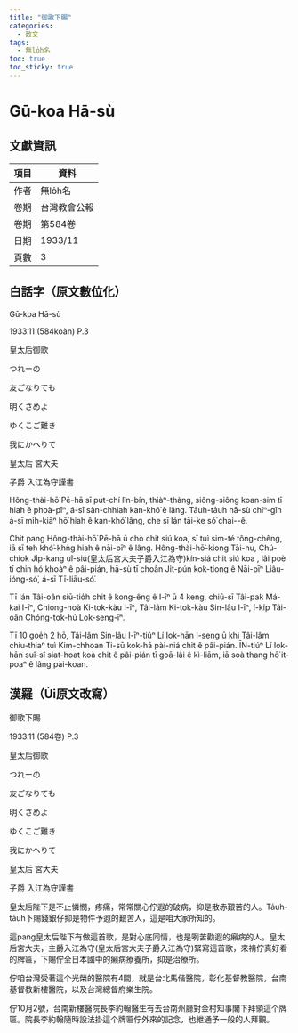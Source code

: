 ```yaml
---
title: "御歌下賜"
categories:
  - 散文
tags:
  - 無lo̍h名
toc: true
toc_sticky: true
---
```


# Gū-koa Hā-sù

## 文獻資訊

| 項目 | 資料 |
|---|---|
| 作者 | 無lo̍h名 |
| 卷期 | 台灣教會公報 |
| 卷期 | 第584卷 |
| 日期 | 1933/11 |
| 頁數 | 3 |

## 白話字（原文數位化）

Gū-koa Hā-sù

1933.11 (584koàn) P.3

皇太后御歌

つれーの

友ごなりても

明くさめよ

ゆくこご難き

我にかへりて

皇太后 宮大夫

子爵 入江為守謹書

Hông-thài-hō͘ Pē-hā sī put-chí lîn-bín, thiàⁿ-thàng, siông-siông koan-sim tī hiah ê phoà-pīⁿ, á-sī sàn-chhiah kan-khó͘ ê lâng. Ta̍uh-ta̍uh hā-sù chîⁿ-gîn á-sī mi̍h-kiāⁿ hō͘ hiah ê kan-khó͘ lâng, che sī lán tāi-ke só͘ chai--ê.

Chit pang Hông-thài-hō͘ Pē-hā ū chò chit siú koa, sī tuì sim-té tông-chêng, iā sī teh khó͘-khǹg hiah ê nāi-pīⁿ ê lâng. Hông-thài-hō͘-kiong Tāi-hu, Chú-chiok Ji̍p-kang uî-siú(皇太后宮大夫子爵入江為守)kín-siá chit siú koa , lâi poè tī chin hó khoàⁿ ê pâi-pián, hā-sù tī choân Ji̍t-pún kok-tiong ê Nāi-pīⁿ Liâu-ióng-só͘, á-sī Tī-liāu-só͘.

Tī lán Tâi-oân siū-tio̍h chit ê kong-êng ê I-īⁿ ū 4 keng, chiū-sī Tâi-pak Má-kai I-īⁿ, Chiong-hoà Ki-tok-kàu I-īⁿ, Tâi-lâm Ki-tok-kàu Sin-lâu I-īⁿ, í-ki̍p Tâi-oân Chóng-tok-hú Lok-seng-īⁿ.

Tī 10 goe̍h 2 hō, Tâi-lâm Sin-lâu I-īⁿ-tiúⁿ Lí Iok-hān I-seng ū khì Tâi-lâm chiu-thiaⁿ tuì Kim-chhoan Ti-sū kok-hā pài-niá chit ê pâi-pián. ĪN-tiúⁿ Lí Iok-hān suî-sî siat-hoat koà chit ê pâi-pián tī goā-lâi ê kì-liām, iā soà thang hō͘ it-poaⁿ ê lâng pài-koan.

## 漢羅（Ùi原文改寫）

御歌下賜

1933.11 (584卷) P.3

皇太后御歌

つれーの

友ごなりても

明くさめよ

ゆくこご難き

我にかへりて

皇太后 宮大夫

子爵 入江為守謹書

皇太后陛下是不止憐憫，疼痛，常常關心佇遐的破病，抑是散赤艱苦的人。Ta̍uh-ta̍uh下賜錢銀仔抑是物件予遐的艱苦人，這是咱大家所知的。

這pang皇太后陛下有做這首歌，是對心底同情，也是咧苦勸遐的癩病的人。皇太后宮大夫，主爵入江為守(皇太后宮大夫子爵入江為守)緊寫這首歌，來褙佇真好看的牌匾，下賜佇全日本國中的癩病療養所，抑是治療所。

佇咱台灣受著這个光榮的醫院有4間，就是台北馬偕醫院，彰化基督教醫院，台南基督教新樓醫院，以及台灣總督府樂生院。

佇10月2號，台南新樓醫院長李約翰醫生有去台南州廳對金村知事閣下拜領這个牌匾。院長李約翰隨時設法掛這个牌匾佇外來的記念，也紲通予一般的人拜觀。
